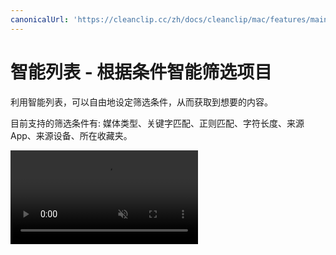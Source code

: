 ```yaml
---
canonicalUrl: 'https://cleanclip.cc/zh/docs/cleanclip/mac/features/main-window-youtube-links'
---
```


# 智能列表 - 根据条件智能筛选项目

利用智能列表，可以自由地设定筛选条件，从而获取到想要的内容。

目前支持的筛选条件有: 媒体类型、关键字匹配、正则匹配、字符长度、来源 App、来源设备、所在收藏夹。

<video autoplay muted loop>
    <source src="/videos/youtubelinks-1080.mp4" type="video/mp4">
    <iframe src="/videos/youtubelinks-1080.mp4" scrolling="no" border="0" frameborder="0" allow="autoplay; encrypted-media" allowfullscreen></iframe>
</video>